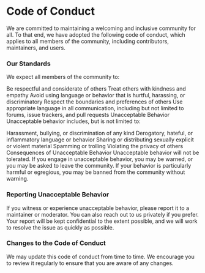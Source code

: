 # Code of Conduct
We are committed to maintaining a welcoming and inclusive community for all. To that end, we have adopted the following code of conduct, which applies to all members of the community, including contributors, maintainers, and users.

### Our Standards
We expect all members of the community to:

Be respectful and considerate of others
Treat others with kindness and empathy
Avoid using language or behavior that is hurtful, harassing, or discriminatory
Respect the boundaries and preferences of others
Use appropriate language in all communication, including but not limited to forums, issue trackers, and pull requests
Unacceptable Behavior
Unacceptable behavior includes, but is not limited to:

Harassment, bullying, or discrimination of any kind
Derogatory, hateful, or inflammatory language or behavior
Sharing or distributing sexually explicit or violent material
Spamming or trolling
Violating the privacy of others
Consequences of Unacceptable Behavior
Unacceptable behavior will not be tolerated. If you engage in unacceptable behavior, you may be warned, or you may be asked to leave the community. If your behavior is particularly harmful or egregious, you may be banned from the community without warning.

### Reporting Unacceptable Behavior
If you witness or experience unacceptable behavior, please report it to a maintainer or moderator. You can also reach out to us privately if you prefer. Your report will be kept confidential to the extent possible, and we will work to resolve the issue as quickly as possible.

### Changes to the Code of Conduct
We may update this code of conduct from time to time. We encourage you to review it regularly to ensure that you are aware of any changes.